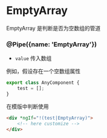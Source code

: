 # EmptyArray

EmptyArray 是判断是否为空数组的管道

### @Pipe({name: 'EmptyArray'})

- `value` 传入数组

例如，假设存在一个空数组属性

```typescript
export class AnyComponent {
    test = [];
}
```

在模版中判断使用

```html
<div *ngIf="!(test|EmptyArray)">
    <!-- here customize -->
</div>
```
